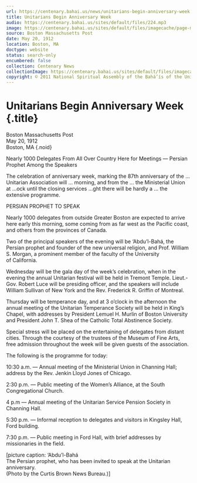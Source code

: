```yaml
---
url: https://centenary.bahai.us/news/unitarians-begin-anniversary-week
title: Unitarians Begin Anniversary Week
audio: https://centenary.bahai.us/sites/default/files/224.mp3
image: https://centenary.bahai.us/sites/default/files/imagecache/page-main-image/images/press_clippings/05-20-1912%20Boston%20Post%20Unitarians%20Begin%20Anniv%20Week%28E%29.png
source: Boston Massachusetts Post
date: May 20, 1912
location: Boston, MA
doctype: website
status: search-only
encumbered: false
collection: Centenary News
collectionImage: https://centenary.bahai.us/sites/default/files/imagecache/theme-image/main_image/abdulbaha-overview-small_0.jpg
copyright: © 2011 National Spiritual Assembly of the Bahá’ís of the United States
---
```



# Unitarians Begin Anniversary Week {.title}

Boston Massachusetts Post  
May 20, 1912  
Boston, MA
{.noid}  



Nearly 1000 Delegates From All Over Country Here for Meetings — Persian Prophet Among the Speakers

The celebration of anniversary week, marking the 87th anniversary of the … Unitarian Association will … morning, and from the … the Ministerial Union at …ock until the closing services …ght there will be hardly a … the extensive programme.

PERSIAN PROPHET TO SPEAK

Nearly 1000 delegates from outside Greater Boston are expected to arrive here early this morning, some coming from as far west as the Pacific coast, and others from the provinces of Canada.

Two of the principal speakers of the evening will be ‘Abdu’l-Bahá, the Persian prophet and founder of the new universal religion, and Prof. William S. Morgan, a prominent member of the faculty of the University of California.

Wednesday will be the gala day of the week’s celebration, when in the evening the annual Unitarian festival will be held in Tremont Temple. Lieut.-Gov. Robert Luce will be presiding officer, and the speakers will include William Sullivan of New York and the Rev. Frederick R. Griffin of Montreal.

Thursday will be temperance day, and at 3 o’clock in the afternoon the annual meeting of the Unitarian Temperance Society will be held in King’s Chapel, with addresses by President Lemuel H. Murlin of Boston University and President John T. Shea of the Catholic Total Abstinence Society.

Special stress will be placed on the entertaining of delegates from distant cities. Through the courtesy of the trustees of the Museum of Fine Arts, free admission throughout the week will be given guests of the association.

The following is the programme for today:

10:30 a.m. — Annual meeting of the Ministerial Union in Channing Hall; address by the Rev. Jenkin Lloyd Jones of Chicago.

2:30 p.m. — Public meeting of the Women’s Alliance, at the South Congregational Church.

4 p.m — Annual meeting of the Unitarian Service Pension Society in Channing Hall.

5:30 p.m. — Informal reception to delegates and visitors in Kingsley Hall, Ford building.

7:30 p.m. — Public meeting in Ford Hall, with brief addresses by missionaries in the field.

\[picture caption: ‘Abdu’l-Bahá  
The Persian prophet, who has been invited to speak at the Unitarian anniversary.  
(Photo by the Curtis Brown News Bureau.)\]